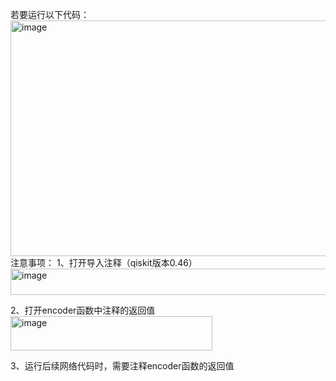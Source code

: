 若要运行以下代码：
<img width="1134" height="377" alt="image" src="https://github.com/user-attachments/assets/684353be-4445-4147-9c52-4b2cc98425c4" />
注意事项：
1、打开导入注释（qiskit版本0.46）<img width="1071" height="42" alt="image" src="https://github.com/user-attachments/assets/971bf29e-2780-4875-a22e-cda9b0ca43bf" />

2、打开encoder函数中注释的返回值<img width="323" height="55" alt="image" src="https://github.com/user-attachments/assets/8d68c595-3843-4cbf-b0d8-7472e8499ea5" />

3、运行后续网络代码时，需要注释encoder函数的返回值


